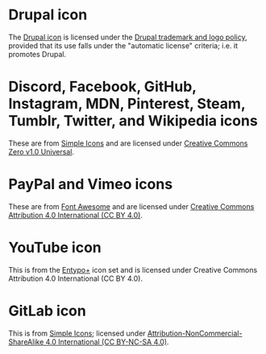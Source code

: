 # Drupal icon

The [Drupal
icon](https://www.drupal.org/about/media-kit/logo-wordmark-guidelines) is
licensed under the [Drupal trademark and logo
policy](https://www.drupal.com/trademark), provided that its use falls under the
"automatic license" criteria; i.e. it promotes Drupal.

# Discord, Facebook, GitHub, Instagram, MDN, Pinterest, Steam, Tumblr, Twitter, and Wikipedia icons

These are from [Simple Icons](https://github.com/simple-icons/simple-icons) and
are licensed under [Creative Commons Zero v1.0
Universal](https://github.com/simple-icons/simple-icons/blob/develop/LICENSE.md).

# PayPal and Vimeo icons

These are from [Font Awesome](https://github.com/FortAwesome/Font-Awesome) and
are licensed under [Creative Commons Attribution 4.0 International (CC BY
4.0)](https://github.com/FortAwesome/Font-Awesome#license).

# YouTube icon

This is from the [Entypo+](http://entypo.com/) icon set and is licensed under
Creative Commons Attribution 4.0 International (CC BY 4.0).

# GitLab icon

This is from [Simple Icons](https://simpleicons.org/?q=gitlab); licensed under
[Attribution-NonCommercial-ShareAlike 4.0 International (CC BY-NC-SA
4.0)](https://about.gitlab.com/handbook/marketing/corporate-marketing/#gitlab-brand).
